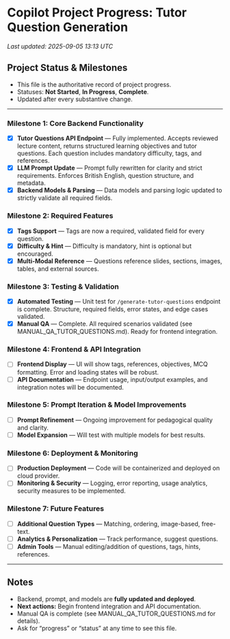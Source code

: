 # Copilot Project Progress: Tutor Question Generation

_Last updated: 2025-09-05 13:13 UTC_

## Project Status & Milestones

- This file is the authoritative record of project progress.
- Statuses: **Not Started**, **In Progress**, **Complete**.
- Updated after every substantive change.

---

### Milestone 1: Core Backend Functionality
- [x] **Tutor Questions API Endpoint** — Fully implemented. Accepts reviewed lecture content, returns structured learning objectives and tutor questions. Each question includes mandatory difficulty, tags, and references.
- [x] **LLM Prompt Update** — Prompt fully rewritten for clarity and strict requirements. Enforces British English, question structure, and metadata.
- [x] **Backend Models & Parsing** — Data models and parsing logic updated to strictly validate all required fields.

### Milestone 2: Required Features
- [x] **Tags Support** — Tags are now a required, validated field for every question.
- [x] **Difficulty & Hint** — Difficulty is mandatory, hint is optional but encouraged.
- [x] **Multi-Modal Reference** — Questions reference slides, sections, images, tables, and external sources.

### Milestone 3: Testing & Validation
- [x] **Automated Testing** — Unit test for `/generate-tutor-questions` endpoint is complete. Structure, required fields, error states, and edge cases validated.
- [x] **Manual QA** — Complete. All required scenarios validated (see MANUAL_QA_TUTOR_QUESTIONS.md). Ready for frontend integration.

### Milestone 4: Frontend & API Integration
- [ ] **Frontend Display** — UI will show tags, references, objectives, MCQ formatting. Error and loading states will be robust.
- [ ] **API Documentation** — Endpoint usage, input/output examples, and integration notes will be documented.

### Milestone 5: Prompt Iteration & Model Improvements
- [ ] **Prompt Refinement** — Ongoing improvement for pedagogical quality and clarity.
- [ ] **Model Expansion** — Will test with multiple models for best results.

### Milestone 6: Deployment & Monitoring
- [ ] **Production Deployment** — Code will be containerized and deployed on cloud provider.
- [ ] **Monitoring & Security** — Logging, error reporting, usage analytics, security measures to be implemented.

### Milestone 7: Future Features
- [ ] **Additional Question Types** — Matching, ordering, image-based, free-text.
- [ ] **Analytics & Personalization** — Track performance, suggest questions.
- [ ] **Admin Tools** — Manual editing/addition of questions, tags, hints, references.

---

## Notes

- Backend, prompt, and models are **fully updated and deployed**.
- **Next actions:** Begin frontend integration and API documentation.
- Manual QA is complete (see MANUAL_QA_TUTOR_QUESTIONS.md for details).
- Ask for “progress” or “status” at any time to see this file.